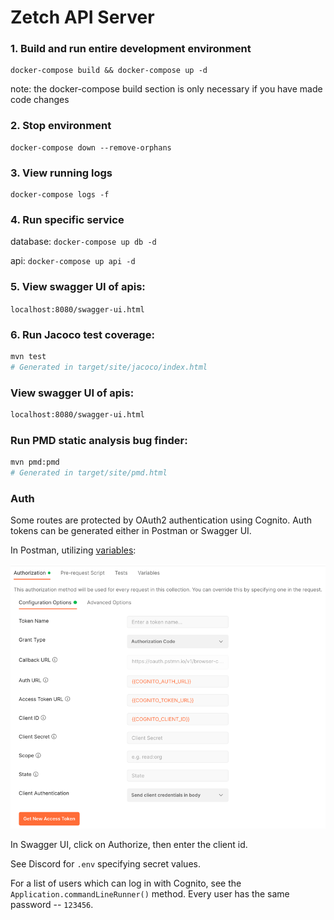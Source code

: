 # Zetch API Server

### 1. Build and run entire development environment

```
docker-compose build && docker-compose up -d
```

note: the docker-compose build section is only necessary if you have made code changes

### 2. Stop environment

```
docker-compose down --remove-orphans
```

### 3. View running logs

```
docker-compose logs -f
```

### 4. Run specific service

database: `docker-compose up db -d`

api: `docker-compose up api -d`

### 5. View swagger UI of apis:

`localhost:8080/swagger-ui.html`

### 6. Run Jacoco test coverage:

```bash
mvn test
# Generated in target/site/jacoco/index.html
```

### View swagger UI of apis:

```bash
localhost:8080/swagger-ui.html
```

### Run PMD static analysis bug finder:

```bash
mvn pmd:pmd
# Generated in target/site/pmd.html
```

### Auth

Some routes are protected by OAuth2 authentication using Cognito.
Auth tokens can be generated either in Postman or Swagger UI.

In Postman, utilizing [variables](https://learning.postman.com/docs/sending-requests/variables/):

![postman_auth_config.png](docs/postman_auth_config.png)

In Swagger UI, click on Authorize, then enter the client id.

See Discord for `.env` specifying secret values.

For a list of users which can log in with Cognito, see the `Application.commandLineRunner()` method.
Every user has the same password -- `123456`.
